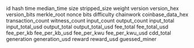 id	hash	time	median_time	size	stripped_size	weight	version	version_hex	version_bits	merkle_root	nonce	bits	difficulty	chainwork	coinbase_data_hex	transaction_count	witness_count	input_count	output_count	input_total	input_total_usd	output_total	output_total_usd	fee_total	fee_total_usd	fee_per_kb	fee_per_kb_usd	fee_per_kwu	fee_per_kwu_usd	cdd_total	generation	generation_usd	reward	reward_usd	guessed_miner